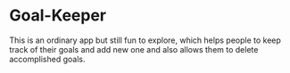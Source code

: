# Goal-Keeper
This is an  ordinary app  but still fun to explore, which helps people to keep track of their goals and add new one and also allows them to delete accomplished goals.
